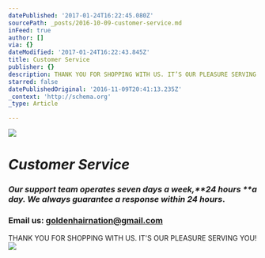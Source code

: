 ```yaml
---
datePublished: '2017-01-24T16:22:45.080Z'
sourcePath: _posts/2016-10-09-customer-service.md
inFeed: true
author: []
via: {}
dateModified: '2017-01-24T16:22:43.845Z'
title: Customer Service
publisher: {}
description: THANK YOU FOR SHOPPING WITH US. IT’S OUR PLEASURE SERVING YOU!
starred: false
datePublishedOriginal: '2016-11-09T20:41:13.235Z'
_context: 'http://schema.org'
_type: Article

---
```

![](https://the-grid-user-content.s3-us-west-2.amazonaws.com/b5bfc6f3-1bbb-43ac-bb18-cc6f6563b957.jpg)

# _**Customer Service**_

### _Our support team operates seven days a week,**24 hours **a day. We always guarantee a response within **24 hours**_.

### Email us: goldenhairnation@gmail.com

THANK YOU FOR SHOPPING WITH US. IT'S OUR PLEASURE SERVING YOU!
![](https://the-grid-user-content.s3-us-west-2.amazonaws.com/ee7182c0-7e4f-4421-bb5b-804bb8ca3c34.png)